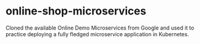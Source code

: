 # online-shop-microservices

Cloned the available Online Demo Microservices from Google and used it to practice deploying a fully fledged microservice application in Kubernetes.
